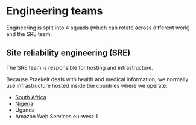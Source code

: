 # Engineering teams

Engineering is split into 4 squads (which can rotate
across different work) and the SRE team.

## Site reliability engineering (SRE)

The SRE team is responsible for hosting and infrastructure.

Because Praekelt deals with health and medical information, we normally
use infrastructure hosted inside the countries where we operate:

- [South Africa](infrastructure/south-africa.html)
- [Nigeria](infrastructure/nigeria.html)
- Uganda
- Amazon Web Services eu-west-1
